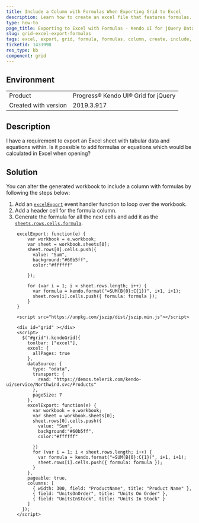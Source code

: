 ```yaml
---
title: Include a Column with Formulas When Exporting Grid to Excel
description: Learn how to create an excel file that features formulas.
type: how-to
page_title: Exporting to Excel with Formulas - Kendo UI for jQuery Data Grid
slug: grid-excel-export-formulas
tags: excel, export, grid, formula, formulas, column, create, include, calculate, add, sum, total
ticketid: 1433998
res_type: kb
component: grid
---
```


## Environment

<table>
 <tr>
  <td>Product</td>
  <td>Progress® Kendo UI® Grid for jQuery</td> 
 </tr>
  <tr>
  <td>Created with version</td>
  <td>2019.3.917</td>
 </tr>
</table>


## Description

I have a requirement to export an Excel sheet with tabular data and equations within. Is it possible to add formulas or equations which would be calculated in Excel when opening?

## Solution

You can alter the generated workbook to include a column with formulas by following the steps below:

1. Add an [`excelExport`](/api/javascript/ui/grid/events/excelexport) event handler function to loop over the workbook.
1. Add a header cell for the formula column.
1. Generate the formula for all the next cells and add it as the [`sheets.rows.cells.formula`](/api/javascript/ooxml/workbook/configuration/sheets.rows.cells.formula).

```
    excelExport: function(e) {
        var workbook = e.workbook;
        var sheet = workbook.sheets[0];
        sheet.rows[0].cells.push({
          value: "Sum",
          background:"#60b5ff",
          color:"#ffffff"

        });
        
        for (var i = 1; i < sheet.rows.length; i++) {
          var formula = kendo.format("=SUM(B{0}:C{1})", i+1, i+1);
          sheet.rows[i].cells.push({ formula: formula });
        }
    }
```

```dojo
    <script src="https://unpkg.com/jszip/dist/jszip.min.js"></script>

    <div id="grid" ></div>
    <script>
      $("#grid").kendoGrid({
        toolbar: ["excel"],
        excel: {
          allPages: true
        },
        dataSource: {
          type: "odata",
          transport: {
            read: "https://demos.telerik.com/kendo-ui/service/Northwind.svc/Products"
          },
          pageSize: 7
        },
        excelExport: function(e) {
          var workbook = e.workbook;
          var sheet = workbook.sheets[0];
          sheet.rows[0].cells.push({
            value: "Sum",
            background:"#60b5ff",
            color:"#ffffff"

          })
          for (var i = 1; i < sheet.rows.length; i++) {
            var formula = kendo.format("=SUM(B{0}:C{1})", i+1, i+1);
            sheet.rows[i].cells.push({ formula: formula });
          }
        },
        pageable: true,
        columns: [
          { width: 300, field: "ProductName", title: "Product Name" },
          { field: "UnitsOnOrder", title: "Units On Order" },
          { field: "UnitsInStock", title: "Units In Stock" }
        ]
      });
    </script>
```
